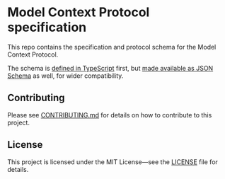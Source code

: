 # Model Context Protocol specification

This repo contains the specification and protocol schema for the Model Context Protocol.

The schema is [defined in TypeScript](schema/schema.ts) first, but
[made available as JSON Schema](schema/schema.json) as well, for wider compatibility.

## Contributing

Please see [CONTRIBUTING.md](CONTRIBUTING.md) for details on how to contribute to this
project.

## License

This project is licensed under the MIT License—see the [LICENSE](LICENSE) file for
details.
